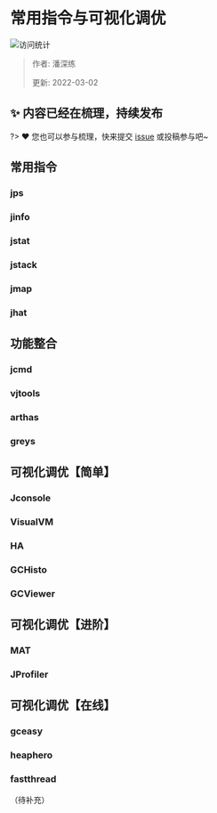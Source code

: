 # 常用指令与可视化调优

![访问统计](https://visitor-badge.glitch.me/badge?page_id=senlypan.jvm.05-gc-command-and-visual-tuning&left_color=blue&right_color=red)

> 作者: 潘深练
>
> 更新: 2022-03-02

## ✨ 内容已经在梳理，持续发布
?> ❤️ 您也可以参与梳理，快来提交 [issue](https://github.com/senlypan/jvm-docs/issues) 或投稿参与吧~




## 常用指令

### jps
### jinfo
### jstat
### jstack
### jmap
### jhat

## 功能整合

### jcmd
### vjtools
### arthas
### greys

## 可视化调优【简单】

### Jconsole
### VisualVM
### HA
### GCHisto
### GCViewer

## 可视化调优【进阶】

### MAT
### JProfiler

## 可视化调优【在线】

### gceasy
### heaphero
### fastthread 


（待补充）
